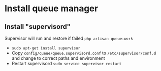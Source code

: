 # Install queue manager

## Install "supervisord"

Supervisor will run and restore if failed `php artisan queue:work`

 - `sudo apt-get install supervisor`
 - Copy `config/queue/queue.supervisord.conf` to `/etc/supervisor/conf.d` and change to correct paths and environment
 - Restart supervisord `sudo service supervisor restart`
